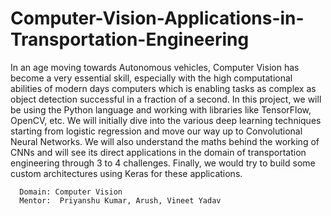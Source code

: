 # Computer-Vision-Applications-in-Transportation-Engineering
In an age moving towards Autonomous vehicles, Computer Vision has become a very essential skill, especially with the high computational abilities of modern days computers which is enabling tasks as complex as object detection successful in a fraction of a second. In this project, we will be using the Python language and working with libraries like TensorFlow, OpenCV, etc. We will initially dive into the various deep learning techniques starting from logistic regression and move our way up to Convolutional Neural Networks. We will also understand the maths behind the working of CNNs and will see its direct applications in the domain of transportation engineering through 3 to 4 challenges. Finally, we would try to build some custom architectures using Keras for these applications.


      Domain: Computer Vision
      Mentor:  Priyanshu Kumar, Arush, Vineet Yadav
